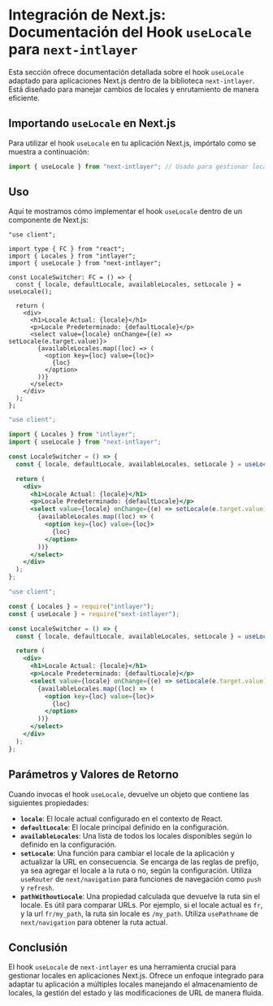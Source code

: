 # Integración de Next.js: Documentación del Hook `useLocale` para `next-intlayer`

Esta sección ofrece documentación detallada sobre el hook `useLocale` adaptado para aplicaciones Next.js dentro de la biblioteca `next-intlayer`. Está diseñado para manejar cambios de locales y enrutamiento de manera eficiente.

## Importando `useLocale` en Next.js

Para utilizar el hook `useLocale` en tu aplicación Next.js, impórtalo como se muestra a continuación:

```javascript
import { useLocale } from "next-intlayer"; // Usado para gestionar locales y enrutamiento en Next.js
```

## Uso

Aquí te mostramos cómo implementar el hook `useLocale` dentro de un componente de Next.js:

```tsx fileName="src/components/LocaleSwitcher.tsx" codeFormat="typescript"
"use client";

import type { FC } from "react";
import { Locales } from "intlayer";
import { useLocale } from "next-intlayer";

const LocaleSwitcher: FC = () => {
  const { locale, defaultLocale, availableLocales, setLocale } = useLocale();

  return (
    <div>
      <h1>Locale Actual: {locale}</h1>
      <p>Locale Predeterminado: {defaultLocale}</p>
      <select value={locale} onChange={(e) => setLocale(e.target.value)}>
        {availableLocales.map((loc) => (
          <option key={loc} value={loc}>
            {loc}
          </option>
        ))}
      </select>
    </div>
  );
};
```

```jsx fileName="src/components/LocaleSwitcher.mjx" codeFormat="esm"
"use client";

import { Locales } from "intlayer";
import { useLocale } from "next-intlayer";

const LocaleSwitcher = () => {
  const { locale, defaultLocale, availableLocales, setLocale } = useLocale();

  return (
    <div>
      <h1>Locale Actual: {locale}</h1>
      <p>Locale Predeterminado: {defaultLocale}</p>
      <select value={locale} onChange={(e) => setLocale(e.target.value)}>
        {availableLocales.map((loc) => (
          <option key={loc} value={loc}>
            {loc}
          </option>
        ))}
      </select>
    </div>
  );
};
```

```jsx fileName="src/components/LocaleSwitcher.csx" codeFormat="commonjs"
"use client";

const { Locales } = require("intlayer");
const { useLocale } = require("next-intlayer");

const LocaleSwitcher = () => {
  const { locale, defaultLocale, availableLocales, setLocale } = useLocale();

  return (
    <div>
      <h1>Locale Actual: {locale}</h1>
      <p>Locale Predeterminado: {defaultLocale}</p>
      <select value={locale} onChange={(e) => setLocale(e.target.value)}>
        {availableLocales.map((loc) => (
          <option key={loc} value={loc}>
            {loc}
          </option>
        ))}
      </select>
    </div>
  );
};
```

## Parámetros y Valores de Retorno

Cuando invocas el hook `useLocale`, devuelve un objeto que contiene las siguientes propiedades:

- **`locale`**: El locale actual configurado en el contexto de React.
- **`defaultLocale`**: El locale principal definido en la configuración.
- **`availableLocales`**: Una lista de todos los locales disponibles según lo definido en la configuración.
- **`setLocale`**: Una función para cambiar el locale de la aplicación y actualizar la URL en consecuencia. Se encarga de las reglas de prefijo, ya sea agregar el locale a la ruta o no, según la configuración. Utiliza `useRouter` de `next/navigation` para funciones de navegación como `push` y `refresh`.
- **`pathWithoutLocale`**: Una propiedad calculada que devuelve la ruta sin el locale. Es útil para comparar URLs. Por ejemplo, si el locale actual es `fr`, y la url `fr/my_path`, la ruta sin locale es `/my_path`. Utiliza `usePathname` de `next/navigation` para obtener la ruta actual.

## Conclusión

El hook `useLocale` de `next-intlayer` es una herramienta crucial para gestionar locales en aplicaciones Next.js. Ofrece un enfoque integrado para adaptar tu aplicación a múltiples locales manejando el almacenamiento de locales, la gestión del estado y las modificaciones de URL de manera fluida.
